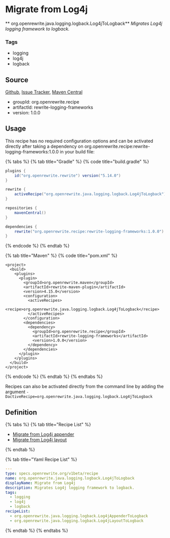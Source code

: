 # Migrate from Log4j

** org.openrewrite.java.logging.logback.Log4jToLogback**
_Migrates Log4j logging framework to logback._

### Tags

* logging
* log4j
* logback

## Source

[Github](https://github.com/openrewrite/rewrite-logging-frameworks), [Issue Tracker](https://github.com/openrewrite/rewrite-logging-frameworks/issues), [Maven Central](https://search.maven.org/artifact/org.openrewrite.recipe/rewrite-logging-frameworks/1.0.0/jar)

* groupId: org.openrewrite.recipe
* artifactId: rewrite-logging-frameworks
* version: 1.0.0


## Usage

This recipe has no required configuration options and can be activated directly after taking a dependency on org.openrewrite.recipe:rewrite-logging-frameworks:1.0.0 in your build file:

{% tabs %}
{% tab title="Gradle" %}
{% code title="build.gradle" %}
```groovy
plugins {
    id("org.openrewrite.rewrite") version("5.14.0")
}

rewrite {
    activeRecipe("org.openrewrite.java.logging.logback.Log4jToLogback")
}

repositories {
    mavenCentral()
}

dependencies {
    rewrite("org.openrewrite.recipe:rewrite-logging-frameworks:1.0.0")
}
```
{% endcode %}
{% endtab %}

{% tab title="Maven" %}
{% code title="pom.xml" %}
```markup
<project>
  <build>
    <plugins>
      <plugin>
        <groupId>org.openrewrite.maven</groupId>
        <artifactId>rewrite-maven-plugin</artifactId>
        <version>4.15.0</version>
        <configuration>
          <activeRecipes>
            <recipe>org.openrewrite.java.logging.logback.Log4jToLogback</recipe>
          </activeRecipes>
        </configuration>
        <dependencies>
          <dependency>
            <groupId>org.openrewrite.recipe</groupId>
            <artifactId>rewrite-logging-frameworks</artifactId>
            <version>1.0.0</version>
          </dependency>
        </dependencies>
      </plugin>
    </plugins>
  </build>
</project>
```
{% endcode %}
{% endtab %}
{% endtabs %}

Recipes can also be activated directly from the command line by adding the argument `-DactiveRecipe=org.openrewrite.java.logging.logback.Log4jToLogback`

## Definition

{% tabs %}
{% tab title="Recipe List" %}
* [Migrate from Log4j appender](../../../java/logging/logback/log4jappendertologback.md)
* [Migrate from Log4j layout](../../../java/logging/logback/log4jlayouttologback.md)

{% endtab %}

{% tab title="Yaml Recipe List" %}
```yaml
---
type: specs.openrewrite.org/v1beta/recipe
name: org.openrewrite.java.logging.logback.Log4jToLogback
displayName: Migrate from Log4j
description: Migrates Log4j logging framework to logback.
tags:
  - logging
  - log4j
  - logback
recipeList:
  - org.openrewrite.java.logging.logback.Log4jAppenderToLogback
  - org.openrewrite.java.logging.logback.Log4jLayoutToLogback

```
{% endtab %}
{% endtabs %}
